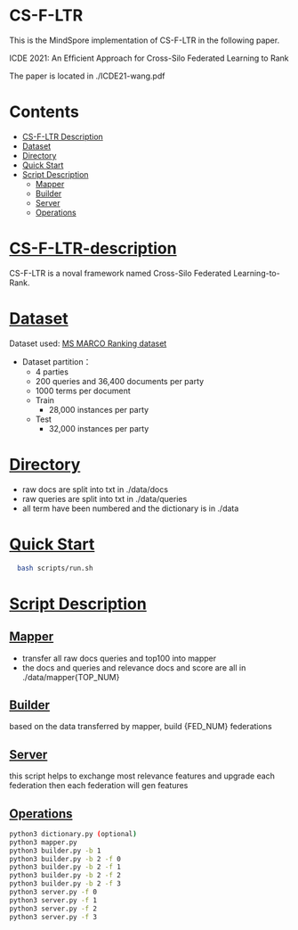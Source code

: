 # CS-F-LTR

This is the MindSpore implementation of CS-F-LTR in the following paper.

ICDE 2021: An Efﬁcient Approach for Cross-Silo Federated Learning to Rank

The paper is located in ./ICDE21-wang.pdf

# Contents

- [CS-F-LTR Description](#cs-f-ltr-description)
- [Dataset](#dataset)
- [Directory](#directory)
- [Quick Start](#quick-start)
- [Script Description](#script-description)
    - [Mapper](#mapper)
    - [Builder](#builder)
    - [Server](#server)
    - [Operations](#operations)

# [CS-F-LTR-description](#Contents)

CS-F-LTR is a noval framework named Cross-Silo Federated Learning-to-Rank.

# [Dataset](#Contents)

Dataset used: [MS MARCO Ranking dataset](<https://www.msmarco.org/dataset.aspx>)

- Dataset partition：
    - 4 parties
    - 200 queries and 36,400 documents per party
    - 1000 terms per document
    - Train
        - 28,000 instances per party
    - Test
        - 32,000 instances per party

# [Directory](#Contents)

- raw docs are split into txt in ./data/docs
- raw queries are split into txt in ./data/queries
- all term have been numbered and the dictionary is in ./data

# [Quick Start](#Contents)

```bash
  bash scripts/run.sh
```

# [Script Description](#Contents)

## [Mapper](#Contents)

- transfer all raw docs queries and top100 into mapper
- the docs and queries and relevance docs and score are all in ./data/mapper{TOP_NUM}

## [Builder](#Contents)

based on the data transferred by mapper, build {FED_NUM} federations

## [Server](#Contents)

this script helps to exchange most relevance features and upgrade each federation
then each federation will gen features

## [Operations](#Contents)

```bash
python3 dictionary.py (optional)
python3 mapper.py
python3 builder.py -b 1
python3 builder.py -b 2 -f 0
python3 builder.py -b 2 -f 1
python3 builder.py -b 2 -f 2
python3 builder.py -b 2 -f 3
python3 server.py -f 0
python3 server.py -f 1
python3 server.py -f 2
python3 server.py -f 3
```
